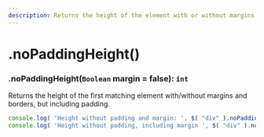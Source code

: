 ```yaml
---
description: Returns the height of the element with or without margins and paddings, including borders.
---
```


# .noPaddingHeight()

### .noPaddingHeight(``Boolean`` margin = false): ``int``
Returns the height of the first matching element with/without margins and borders, but including padding.
```javascript
console.log( 'Height without padding and margin: ', $( "div" ).noPaddingHeight() );
console.log( 'Height without padding, including margin ', $( "div" ).noPaddingHeight(true) );
```
